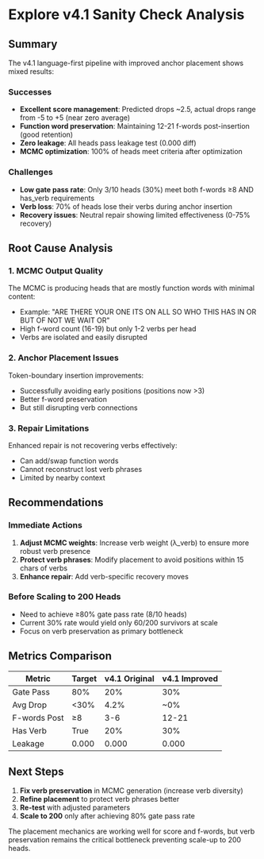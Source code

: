 # Explore v4.1 Sanity Check Analysis

## Summary

The v4.1 language-first pipeline with improved anchor placement shows mixed results:

### Successes
- **Excellent score management**: Predicted drops ~2.5, actual drops range from -5 to +5 (near zero average)
- **Function word preservation**: Maintaining 12-21 f-words post-insertion (good retention)
- **Zero leakage**: All heads pass leakage test (0.000 diff)
- **MCMC optimization**: 100% of heads meet criteria after optimization

### Challenges
- **Low gate pass rate**: Only 3/10 heads (30%) meet both f-words ≥8 AND has_verb requirements
- **Verb loss**: 70% of heads lose their verbs during anchor insertion
- **Recovery issues**: Neutral repair showing limited effectiveness (0-75% recovery)

## Root Cause Analysis

### 1. MCMC Output Quality
The MCMC is producing heads that are mostly function words with minimal content:
- Example: "ARE THERE YOUR ONE ITS ON ALL SO WHO THIS HAS IN OR BUT OF NOT WE WAIT OR"
- High f-word count (16-19) but only 1-2 verbs per head
- Verbs are isolated and easily disrupted

### 2. Anchor Placement Issues
Token-boundary insertion improvements:
- Successfully avoiding early positions (positions now >3)
- Better f-word preservation
- But still disrupting verb connections

### 3. Repair Limitations
Enhanced repair is not recovering verbs effectively:
- Can add/swap function words
- Cannot reconstruct lost verb phrases
- Limited by nearby context

## Recommendations

### Immediate Actions
1. **Adjust MCMC weights**: Increase verb weight (λ_verb) to ensure more robust verb presence
2. **Protect verb phrases**: Modify placement to avoid positions within 15 chars of verbs
3. **Enhance repair**: Add verb-specific recovery moves

### Before Scaling to 200 Heads
- Need to achieve ≥80% gate pass rate (8/10 heads)
- Current 30% rate would yield only 60/200 survivors at scale
- Focus on verb preservation as primary bottleneck

## Metrics Comparison

| Metric | Target | v4.1 Original | v4.1 Improved |
|--------|--------|---------------|---------------|
| Gate Pass | 80% | 20% | 30% |
| Avg Drop | <30% | 4.2% | ~0% |
| F-words Post | ≥8 | 3-6 | 12-21 |
| Has Verb | True | 20% | 30% |
| Leakage | 0.000 | 0.000 | 0.000 |

## Next Steps

1. **Fix verb preservation** in MCMC generation (increase verb diversity)
2. **Refine placement** to protect verb phrases better
3. **Re-test** with adjusted parameters
4. **Scale to 200** only after achieving 80% gate pass rate

The placement mechanics are working well for score and f-words, but verb preservation remains the critical bottleneck preventing scale-up to 200 heads.